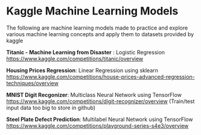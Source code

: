 # Kaggle Machine Learning Models

The following are machine learning models made to practice and explore various machine learning concepts and apply them to datasets provided by kaggle

**Titanic - Machine Learning from Disaster** : Logistic Regression
https://www.kaggle.com/competitions/titanic/overview

**Housing Prices Regression**: Linear Regression using sklearn
https://www.kaggle.com/competitions/house-prices-advanced-regression-techniques/overview

**MNIST Digit Recgonizer**: Multiclass Neural Network using TensorFlow 
https://www.kaggle.com/competitions/digit-recognizer/overview
(Train/test input data too big to store in github)

**Steel Plate Defect Prediction**: Multilabel Neural Network using TensorFlow
https://www.kaggle.com/competitions/playground-series-s4e3/overview
